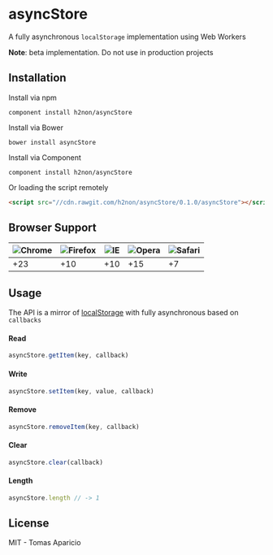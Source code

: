 # asyncStore

A fully asynchronous `localStorage` implementation using Web Workers

**Note**: beta implementation. Do not use in production projects

## Installation

Install via npm
```
component install h2non/asyncStore
```

Install via Bower
```
bower install asyncStore
```

Install via Component
```
component install h2non/asyncStore
```

Or loading the script remotely
```html
<script src="//cdn.rawgit.com/h2non/asyncStore/0.1.0/asyncStore"></script>
```

## Browser Support

![Chrome](https://raw.github.com/alrra/browser-logos/master/chrome/chrome_48x48.png) | ![Firefox](https://raw.github.com/alrra/browser-logos/master/firefox/firefox_48x48.png) | ![IE](https://raw.github.com/alrra/browser-logos/master/internet-explorer/internet-explorer_48x48.png) | ![Opera](https://raw.github.com/alrra/browser-logos/master/opera/opera_48x48.png) | ![Safari](https://raw.github.com/alrra/browser-logos/master/safari/safari_48x48.png)
--- | --- | --- | --- | --- |
+23 | +10 | +10 | +15 | +7 |

## Usage

The API is a mirror of [localStorage](http://www.w3.org/TR/webstorage/#storage) with fully asynchronous based on `callbacks`

#### Read

```js
asyncStore.getItem(key, callback)
```

#### Write

```js
asyncStore.setItem(key, value, callback)
```

#### Remove

```js
asyncStore.removeItem(key, callback)
```

#### Clear

```js
asyncStore.clear(callback)
```

#### Length
```js
asyncStore.length // -> 1
```

## License

MIT - Tomas Aparicio
